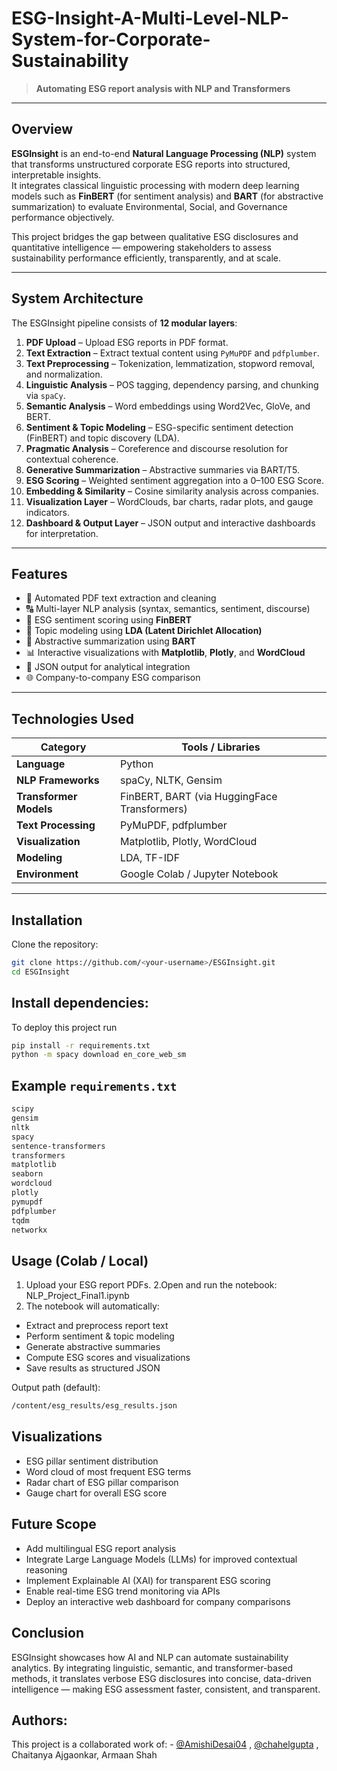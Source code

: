 # ESG-Insight-A-Multi-Level-NLP-System-for-Corporate-Sustainability

> **Automating ESG report analysis with NLP and Transformers**

---

## Overview

**ESGInsight** is an end-to-end **Natural Language Processing (NLP)** system that transforms unstructured corporate ESG reports into structured, interpretable insights.  
It integrates classical linguistic processing with modern deep learning models such as **FinBERT** (for sentiment analysis) and **BART** (for abstractive summarization) to evaluate Environmental, Social, and Governance performance objectively.

This project bridges the gap between qualitative ESG disclosures and quantitative intelligence — empowering stakeholders to assess sustainability performance efficiently, transparently, and at scale.

---

## System Architecture

The ESGInsight pipeline consists of **12 modular layers**:

1. **PDF Upload** – Upload ESG reports in PDF format.  
2. **Text Extraction** – Extract textual content using `PyMuPDF` and `pdfplumber`.  
3. **Text Preprocessing** – Tokenization, lemmatization, stopword removal, and normalization.  
4. **Linguistic Analysis** – POS tagging, dependency parsing, and chunking via `spaCy`.  
5. **Semantic Analysis** – Word embeddings using Word2Vec, GloVe, and BERT.  
6. **Sentiment & Topic Modeling** – ESG-specific sentiment detection (FinBERT) and topic discovery (LDA).  
7. **Pragmatic Analysis** – Coreference and discourse resolution for contextual coherence.  
8. **Generative Summarization** – Abstractive summaries via BART/T5.  
9. **ESG Scoring** – Weighted sentiment aggregation into a 0–100 ESG Score.  
10. **Embedding & Similarity** – Cosine similarity analysis across companies.  
11. **Visualization Layer** – WordClouds, bar charts, radar plots, and gauge indicators.  
12. **Dashboard & Output Layer** – JSON output and interactive dashboards for interpretation.

---

## Features

- 📄 Automated PDF text extraction and cleaning  
- 🔠 Multi-layer NLP analysis (syntax, semantics, sentiment, discourse)  
- 💬 ESG sentiment scoring using **FinBERT**  
- 🧩 Topic modeling using **LDA (Latent Dirichlet Allocation)**  
- 🧾 Abstractive summarization using **BART**  
- 📊 Interactive visualizations with **Matplotlib**, **Plotly**, and **WordCloud**  
- 🧮 JSON output for analytical integration  
- 🌐 Company-to-company ESG comparison

---

## Technologies Used

| Category | Tools / Libraries |
|-----------|------------------|
| **Language** | Python |
| **NLP Frameworks** | spaCy, NLTK, Gensim |
| **Transformer Models** | FinBERT, BART (via HuggingFace Transformers) |
| **Text Processing** | PyMuPDF, pdfplumber |
| **Visualization** | Matplotlib, Plotly, WordCloud |
| **Modeling** | LDA, TF-IDF |
| **Environment** | Google Colab / Jupyter Notebook |

---

## Installation

Clone the repository:

```bash
git clone https://github.com/<your-username>/ESGInsight.git
cd ESGInsight
```

## Install dependencies:

To deploy this project run

```bash
pip install -r requirements.txt
python -m spacy download en_core_web_sm
```

## Example ```requirements.txt```

```bash
scipy
gensim
nltk
spacy
sentence-transformers
transformers
matplotlib
seaborn
wordcloud
plotly
pymupdf
pdfplumber
tqdm
networkx
```

## Usage (Colab / Local)

1. Upload your ESG report PDFs.
2.Open and run the notebook: NLP_Project_Final1.ipynb
3. The notebook will automatically:
- Extract and preprocess report text
- Perform sentiment & topic modeling
- Generate abstractive summaries
- Compute ESG scores and visualizations
- Save results as structured JSON

Output path (default):

```bash
/content/esg_results/esg_results.json
```

## Visualizations

- ESG pillar sentiment distribution
- Word cloud of most frequent ESG terms
- Radar chart of ESG pillar comparison
- Gauge chart for overall ESG score

## Future Scope

- Add multilingual ESG report analysis
- Integrate Large Language Models (LLMs) for improved contextual reasoning
- Implement Explainable AI (XAI) for transparent ESG scoring
- Enable real-time ESG trend monitoring via APIs
- Deploy an interactive web dashboard for company comparisons

## Conclusion 

ESGInsight showcases how AI and NLP can automate sustainability analytics. By integrating linguistic, semantic, and transformer-based methods, it translates verbose ESG disclosures into concise, data-driven intelligence — making ESG assessment faster, consistent, and transparent.

## Authors: 

This project is a collaborated work of: - [@AmishiDesai04](https://www.github.com/AmishiDesai04) , [@chahelgupta](https://www.github.com/chahelgupta) , Chaitanya Ajgaonkar, Armaan Shah

